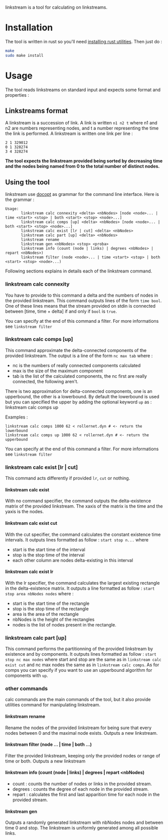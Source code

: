 linkstream is a tool for calculating on linkstreams.

# Installation
The tool is written in rust so you'll need [installing rust utilities](https://www.rust-lang.org/downloads.html).
Then just do :
```bash
make
sudo make install
```


# Usage
The tool reads linkstreams on standard input and expects some format and properties :
## Linkstreams format
A linkstream is a succession of link.
A link is written ```n1 n2 t``` where n1 and n2 are numbers representing nodes, and t a number representing the time the link is performed.
A linkstream is written one link per line :
```
2 1 329012
0 1 328274
3 4 328274
```
**The tool expects the linkstream provided being sorted by decreasing time and the nodes being named from 0 to the total number of distinct nodes.**

## Using the tool
linkstream use [docopt](http://docopt.org/) as grammar for the command line interface. Here is the grammar :
```
Usage:
       linkstream calc connexity <delta> <nbNodes> [node <node>... | time <start> <stop> | both <start> <stop> <node>...]
       linkstream calc comps [up] <delta> <nbNodes> [node <node>... | both <start> <stop> <node>...]
       linkstream calc exist [lr | cut] <delta> <nbNodes>
       linkstream calc part [up] <delta> <nbNodes>
       linkstream rename
       linkstream gen <nbNodes> <stop> <proba>
       linkstream info (count (node | links) | degrees <nbNodes> | repart <nbNodes>)
       linkstream filter (node <node>... | time <start> <stop> | both <start> <stop> <node>...)
```
Following sections explains in details each of the linkstream command.

### linkstream calc connexity <delta> <nbNodes>
You have to provide to this command a delta and the numbers of nodes in the provided linkstream.
This command outputs lines of the form ```time bool```. One of these lines means that the stream provided on stdin is connected between [time, time + delta] if and only if ```bool``` is ```true```.

You can specify at the end of this command a filter. For more informations see ```linkstream filter```

### linkstream calc comps [up] <delta> <nbNodes>
This command approximate the delta-connected components of the provided linkstream.
The output is a line of the form ```nc max tab``` where :
* nc is the numbers of really connected components calculated
* max is the size of the maximum component
* tab is the list of the calculated components, the nc first are really connected, the following aren't.

There is two approximation for delta-connected components, one is an upperbound, the other is a lowerbound. By default the lowerbound is used but you can specified the upper by adding the optional keyword ```up``` as : linkstream calc comps up <delta> <nbNodes>

Examples :
```
linkstream calc comps 1000 62 < rollernet.dyn # <- return the lowerbound
linkstream calc comps up 1000 62 < rollernet.dyn # <- return the upperbound
```

You can specify at the end of this command a filter. For more informations see ```linkstream filter```

### linkstream calc exist [lr | cut] <delta> <nbNodes>
This command acts differently if provided ```lr```, ```cut``` or nothing.

#### linkstream calc exist <delta> <nbNodes>
With no command specifier, the command outputs the delta-existence matrix of the provided linkstream. The xaxis of the matrix is the time and the yaxis is the nodes.

#### linkstream calc exist cut <delta> <nbNodes>
With the cut specifier, the command calculates the constant existence time intervals. It outputs lines formatted as follow : ```start stop n...``` where
* start is the start time of the interval
* stop is the stop time of the interval
* each other column are nodes delta-existing in this interval

#### linkstream calc exist lr <delta> <nbNodes>
With the lr specifier, the command calculates the largest existing rectangle in the delta-existence matrix. It outputs a line formatted as follow : ```start stop area nbNodes nodes``` where :
* start is the start time of the rectangle
* stop is the stop time of the rectangle
* area is the area of the rectangle
* nbNodes is the height of the rectangles
* nodes is the list of nodes present in the rectangle.

### linkstream calc part [up] <delta> <nbNodes>
This command performs the partitionning of the provided linkstream by existence and by components.
It outputs lines formatted as follow : ```start stop nc max nodes``` where start and stop are the same as in ```linkstream calc exist cut``` and nc max nodes the same as in ```linkstream calc comps```.
As for comps you can specify if you want to use an upperbound algorithm for components with ```up```.

### other commands
calc commands are the main commands of the tool, but it also provide utilities command for manipulating linkstream.

#### linkstream rename
Rename the nodes of the provided linkstream for being sure that every nodes between 0 and the maximal node exists.
Outputs a new linkstream.

#### linkstream filter (node <node>... | time <start> <stop> | both <start> <stop> <node>...)
Filter the provided linkstream, keeping only the provided nodes or range of time or both.
Outputs a new linkstream

#### linkstream info (count (node | links) | degrees <nbNodes> | repart <nbNodes)
* count : counts the number of nodes or links in the provided stream.
* degrees : counts the degree of each node in the provided stream.
* repart : calculates the first and last apparition time for each node in the provided stream.

#### linkstream gen <nbNodes> <stop> <proba>
Outputs a randomly generated linkstream with nbNodes nodes and between time 0 and stop.
The linkstream is uniformly generated among all possible links.
